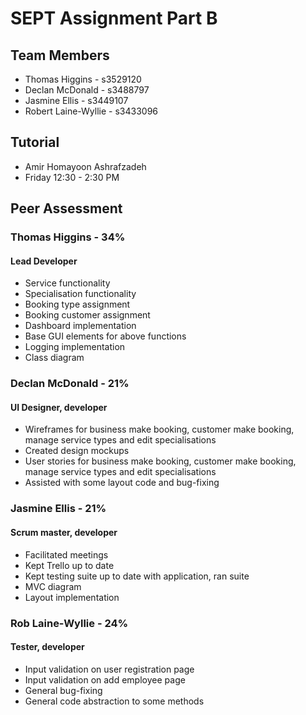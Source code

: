# SEPT Assignment Part B

## Team Members
- Thomas Higgins - s3529120
- Declan McDonald - s3488797
- Jasmine Ellis - s3449107
- Robert Laine-Wyllie - s3433096

## Tutorial
- Amir Homayoon Ashrafzadeh
- Friday 12:30 - 2:30 PM

## Peer Assessment

### Thomas Higgins - 34%
#### Lead Developer
- Service functionality
- Specialisation functionality
- Booking type assignment
- Booking customer assignment
- Dashboard implementation
- Base GUI elements for above functions
- Logging implementation
- Class diagram

### Declan McDonald - 21%
#### UI Designer, developer
- Wireframes for business make booking, customer make booking, manage service types and edit specialisations
- Created design mockups
- User stories for business make booking, customer make booking, manage service types and edit specialisations
- Assisted with some layout code and bug-fixing

### Jasmine Ellis - 21%
#### Scrum master, developer
- Facilitated meetings
- Kept Trello up to date
- Kept testing suite up to date with application, ran suite
- MVC diagram
- Layout implementation

### Rob Laine-Wyllie - 24%
#### Tester, developer
- Input validation on user registration page
- Input validation on add employee page
- General bug-fixing
- General code abstraction to some methods
